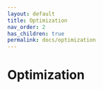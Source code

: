 ```yaml
---
layout: default
title: Optimization
nav_order: 2
has_children: true
permalink: docs/optimization
---
```


# Optimization
